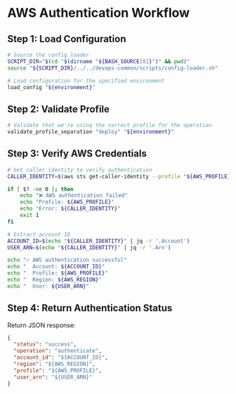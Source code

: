 # AWS Authentication Workflow

## Step 1: Load Configuration

```bash
# Source the config loader
SCRIPT_DIR="$(cd "$(dirname "${BASH_SOURCE[0]}")" && pwd)"
source "${SCRIPT_DIR}/../../devops-common/scripts/config-loader.sh"

# Load configuration for the specified environment
load_config "${environment}"
```

## Step 2: Validate Profile

```bash
# Validate that we're using the correct profile for the operation
validate_profile_separation "deploy" "${environment}"
```

## Step 3: Verify AWS Credentials

```bash
# Get caller identity to verify authentication
CALLER_IDENTITY=$(aws sts get-caller-identity --profile "${AWS_PROFILE}" 2>&1)

if [ $? -ne 0 ]; then
    echo "❌ AWS authentication failed"
    echo "Profile: ${AWS_PROFILE}"
    echo "Error: ${CALLER_IDENTITY}"
    exit 1
fi

# Extract account ID
ACCOUNT_ID=$(echo "${CALLER_IDENTITY}" | jq -r '.Account')
USER_ARN=$(echo "${CALLER_IDENTITY}" | jq -r '.Arn')

echo "✓ AWS authentication successful"
echo "  Account: ${ACCOUNT_ID}"
echo "  Profile: ${AWS_PROFILE}"
echo "  Region: ${AWS_REGION}"
echo "  User: ${USER_ARN}"
```

## Step 4: Return Authentication Status

Return JSON response:
```json
{
  "status": "success",
  "operation": "authenticate",
  "account_id": "${ACCOUNT_ID}",
  "region": "${AWS_REGION}",
  "profile": "${AWS_PROFILE}",
  "user_arn": "${USER_ARN}"
}
```
